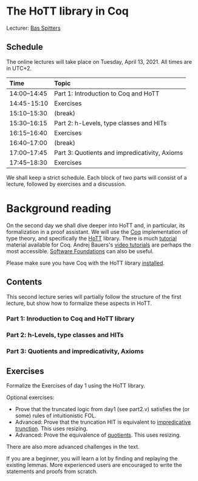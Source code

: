 # The HoTT library in Coq

Lecturer: [Bas Spitters](https://www.cs.au.dk/~spitters/)

## Schedule

The online lectures will take place on Tuesday, April 13, 2021.
All times are in UTC+2.

| Time        | Topic                                         |
|:------------|:----------------------------------------------|
| 14:00–14:45 | Part 1: Introduction to Coq and HoTT          |
| 14:45-15:10 | Exercises                                     |
| 15:10–15:30 | (break)                                       |
| 15:30–16:15 | Part 2: h-Levels, type classes and HITs       |
| 16:15–16:40 | Exercises                                     |
| 16:40–17:00 | (break)                                       |
| 17:00–17:45 | Part 3: Quotients and impredicativity, Axioms |
| 17:45–18:30 | Exercises                                     |

We shall keep a strict schedule. Each block of two parts will consist of a lecture, followed by exercises and a discussion.

# Background reading
On the second day we shall dive deeper into HoTT and, in particular, its formalization in a proof assistant.
We will use the [Coq](coq.inria.fr/) implementation of type theory, and specifically the [HoTT](https://github.com/HoTT/HoTT) library.
There is much [tutorial](https://coq.inria.fr/documentation) material available for Coq.
Andrej Bauers's [video tutorials](http://math.andrej.com/2011/02/22/video-tutorials-for-the-coq-proof-assistant/) 
are perhaps the most accessible. [Software Foundations](https://softwarefoundations.cis.upenn.edu/lf-current/) can also be useful.

Please make sure you have Coq with the HoTT library [installed](https://github.com/HoTT/EPIT-2020/blob/main/Coq-Playground/README.md).

## Contents

This second lecture series will partially follow the structure of the first lecture, 
but show how to formalize these aspects in HoTT.

### Part 1: Inroduction to Coq and HoTT library
### Part 2: h-Levels, type classes and HITs
### Part 3: Quotients and impredicativity, Axioms

## Exercises
Formalize the Exercises of day 1 using the HoTT library.

Optional exercises: 
- Prove that the truncated logic from day1 (see part2.v) satisfies the (or some) rules of intuitionistic FOL.
- Advanced: Prove that the truncation HIT is equivalent to [impredicative trunction](https://github.com/HoTT/HoTT/blob/master/theories/PropResizing/ImpredicativeTruncation.v). This uses resizing.
- Advanced: Prove the equivalence of [quotients](https://github.com/HoTT/HoTT/blob/master/theories/HIT/quotient.v#L214). This uses resizing.


There are also more advanced challenges in the text.

If you are a beginner, you will learn a lot by finding and replaying the existing lemmas.
More experienced users are encouraged to write the statements and proofs from scratch.
